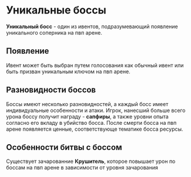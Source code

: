 # Уникальные боссы


**Уникальный босс** - один из ивентов, подразумевающий появление уникального соперника на пвп арене. 

## Появление
Ивент может быть выбран путем голосования как обычный ивент или быть призван уникальным ключом на пвп арене. 

## Разновидности боссов
Боссы имеют несколько разновидностей, а каждый босс имеет индивидуальные особенности и атаки. Игрок, нанесший больше всего урона боссу получит награду - **сапфиры**, а также уровни опыта согласно его вкладу в убийство босса. После смерти босса на пвп арене появляется ценные, соответствующе тематике босса ресурсы.

## Особенности битвы с боссом
Существует зачарованние **Крушитель**, которое повышает урон по боссам на пвп арене в зависимости от уровня зачарования